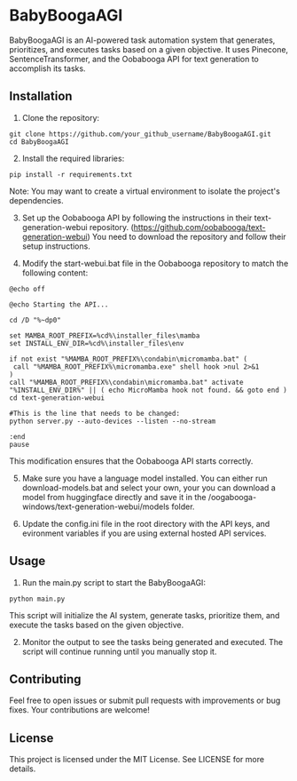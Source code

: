 # BabyBoogaAGI
BabyBoogaAGI is an AI-powered task automation system that generates, prioritizes, and executes tasks based on a given objective. It uses Pinecone, SentenceTransformer, and the Oobabooga API for text generation to accomplish its tasks.

## Installation
1. Clone the repository:

```
git clone https://github.com/your_github_username/BabyBoogaAGI.git
cd BabyBoogaAGI
```

2. Install the required libraries:

```
pip install -r requirements.txt
```

Note: You may want to create a virtual environment to isolate the project's dependencies.

3. Set up the Oobabooga API by following the instructions in their text-generation-webui repository. (https://github.com/oobabooga/text-generation-webui) You need to download the repository and follow their setup instructions.

4. Modify the start-webui.bat file in the Oobabooga repository to match the following content:

```
@echo off

@echo Starting the API...

cd /D "%~dp0"

set MAMBA_ROOT_PREFIX=%cd%\installer_files\mamba
set INSTALL_ENV_DIR=%cd%\installer_files\env

if not exist "%MAMBA_ROOT_PREFIX%\condabin\micromamba.bat" (
 call "%MAMBA_ROOT_PREFIX%\micromamba.exe" shell hook >nul 2>&1
)
call "%MAMBA_ROOT_PREFIX%\condabin\micromamba.bat" activate "%INSTALL_ENV_DIR%" || ( echo MicroMamba hook not found. && goto end )
cd text-generation-webui

#This is the line that needs to be changed:
python server.py --auto-devices --listen --no-stream

:end
pause
```
This modification ensures that the Oobabooga API starts correctly.

5. Make sure you have a language model installed. You can either run download-models.bat and select your own, your you can download a model from huggingface directly and save it in the /oogabooga-windows/text-generation-webui/models folder.

6. Update the config.ini file in the root directory with the API keys, and evironment variables if you are using external hosted API services.

## Usage
1. Run the main.py script to start the BabyBoogaAGI:

```
python main.py
```
This script will initialize the AI system, generate tasks, prioritize them, and execute the tasks based on the given objective.

2. Monitor the output to see the tasks being generated and executed. The script will continue running until you manually stop it.

## Contributing
Feel free to open issues or submit pull requests with improvements or bug fixes. Your contributions are welcome!

## License
This project is licensed under the MIT License. See LICENSE for more details.
